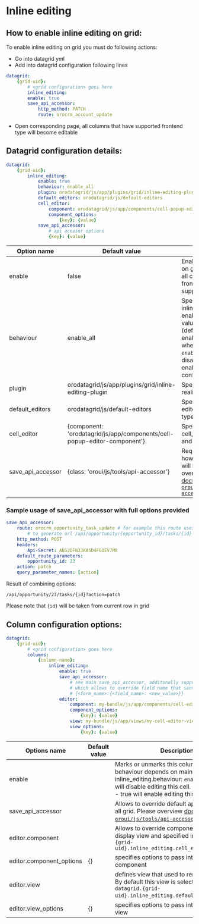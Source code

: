 # Inline editing
## How to enable inline editing on grid:
To enable inline editing on grid you must do following actions:

- Go into datagrid yml
- Add into datagrid configuration following lines
``` yml
datagrid:
    {grid-uid}:
        # <grid configuration> goes here
        inline_editing:
        enable: true
        save_api_accessor:
            http_method: PATCH
            route: orocrm_account_update
```
- Open corresponding page, all columns that have supported frontend type will become editable

## Datagrid configuration details:
``` yml
datagrid:
    {grid-uid}:
        inline_editing:
            enable: true
            behaviour: enable_all
            plugin: orodatagrid/js/app/plugins/grid/inline-editing-plugin
            default_editors: orodatagrid/js/default-editors
            cell_editor:
                component: orodatagrid/js/app/components/cell-popup-editor-component
                component_options:
                    {key}: {value}
            save_api_accessor:
                # api aceesor options
                {key}: {value}
```
Option name              | Default value | Description
-------------------------|---------------|------------
enable    | false         | Enables inline editing on grid. By default on all cells what have frontend type that support inline editing
behaviour | enable_all    | Specifies a way how inline editing will be enabled. Possible values: `enable_all` - (default). this will enable inline editing where possible. `enable_selected` - disable by default, enable only on configured cells
plugin    | orodatagrid/js/app/plugins/grid/inline-editing-plugin | Specifies plugin realization
default_editors | orodatagrid/js/default-editors | Specifies default editors for front-end types
cell_editor | {component: 'orodatagrid/js/app/components/cell-popup-editor-component'} | Specifies default cell_editor_component and their options
save_api_accessor | {class: 'oroui/js/tools/api-accessor'} | Required. Describes how update request will be sent. Please overview [documentation for `oroui/js/tools/api-accessor`](../../../../../UIBundle/Resources/doc/reference/client-side/api-accessor.md)

### Sample usage of save_api_accessor with full options provided
``` yml
save_api_accessor:
    route: orocrm_opportunity_task_update # for example this route uses following mask
        # to generate url /api/opportunity/{opportunity_id}/tasks/{id}
    http_method: POST
    headers:
        Api-Secret: ANS2DFN33KASD4F6OEV7M8
    default_route_parameters:
        opportunity_id: 23
    action: patch
    query_parameter_names: [action]
```

Result of combining options:

`/api/opportunity/23/tasks/{id}?action=patch`

Please note that `{id}` will be taken from current row in grid

## Column configuration options:
``` yml
datagrid:
    {grid-uid}:
        # <grid configuration> goes here
        columns:
            {column-name}:
                inline_editing:
                    enable: true
                    save_api_accessor:
                        # see main save_api_accessor, additonally supports field_name option
                        # which allows to override field name that sent to server
                        # {<form_name>:{<field_name>: <new_value>}}
                    editor:
                        component: my-bundle/js/app/components/cell-editor-component
                        component_options:
                            {key}: {value}
                        view: my-bundle/js/app/views/my-cell-editor-view
                        view_options:
                            {key}: {value}
```

Options name | Default value | Description
-------------|---------------|------------
enable | | Marks or unmarks this column as editable, behaviour depends on main inline_editing.behaviour: `enable_all` - false will disable editing this cell. `enable_selected` - true will enable editing this cell.
save_api_accessor | | Allows to override default api accessor for all grid. Please overview [documentation for `oroui/js/tools/api-accessor`](../../../../../UIBundle/Resources/doc/reference/client-side/api-accessor.md) for details
editor.component | | Allows to override component used to display view and specified in `datagrid.{grid-uid}.inline_editing.cell_editor.component`
editor.component_options | {} | specifies options to pass into cell editor component
editor.view | | defines view that used to render cell-editor. By default this view is selected using `datagrid.{grid-uid}.inline_editing.default_editors` file.
editor.view_options | {} | specifies options to pass into cell editor view
